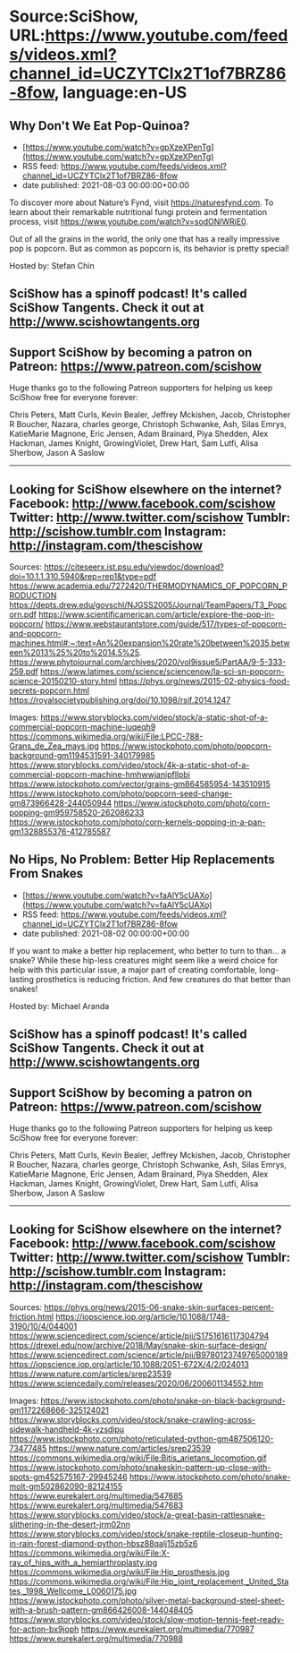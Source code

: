 # Source:SciShow, URL:https://www.youtube.com/feeds/videos.xml?channel_id=UCZYTClx2T1of7BRZ86-8fow, language:en-US

## Why Don't We Eat Pop-Quinoa?
 - [https://www.youtube.com/watch?v=gpXzeXPenTg](https://www.youtube.com/watch?v=gpXzeXPenTg)
 - RSS feed: https://www.youtube.com/feeds/videos.xml?channel_id=UCZYTClx2T1of7BRZ86-8fow
 - date published: 2021-08-03 00:00:00+00:00

To discover more about Nature’s Fynd, visit https://naturesfynd.com. To learn about their remarkable nutritional fungi protein and fermentation process, visit https://www.youtube.com/watch?v=sodONlWRiE0.

Out of all the grains in the world, the only one that has a really impressive pop is popcorn. But as common as popcorn is, its behavior is pretty special!

Hosted by: Stefan Chin

SciShow has a spinoff podcast! It's called SciShow Tangents. Check it out at http://www.scishowtangents.org
----------
Support SciShow by becoming a patron on Patreon: https://www.patreon.com/scishow
----------
Huge thanks go to the following Patreon supporters for helping us keep SciShow free for everyone forever:

Chris Peters, Matt Curls, Kevin Bealer, Jeffrey Mckishen, Jacob, Christopher R Boucher, Nazara, charles george, Christoph Schwanke, Ash, Silas Emrys, KatieMarie Magnone, Eric Jensen, Adam Brainard, Piya Shedden, Alex Hackman, James Knight, GrowingViolet, Drew Hart, Sam Lutfi, Alisa Sherbow, Jason A Saslow

----------
Looking for SciShow elsewhere on the internet?
Facebook: http://www.facebook.com/scishow
Twitter: http://www.twitter.com/scishow
Tumblr: http://scishow.tumblr.com
Instagram: http://instagram.com/thescishow
----------
Sources:
https://citeseerx.ist.psu.edu/viewdoc/download?doi=10.1.1.310.5940&rep=rep1&type=pdf
https://www.academia.edu/7272420/THERMODYNAMICS_OF_POPCORN_PRODUCTION 
https://depts.drew.edu/govschl/NJGSS2005/Journal/TeamPapers/T3_Popcorn.pdf 
https://www.scientificamerican.com/article/explore-the-pop-in-popcorn/ 
https://www.webstaurantstore.com/guide/517/types-of-popcorn-and-popcorn-machines.html#:~:text=An%20expansion%20rate%20between%2035,between%2013%25%20to%2014.5%25. https://www.phytojournal.com/archives/2020/vol9issue5/PartAA/9-5-333-259.pdf 
https://www.latimes.com/science/sciencenow/la-sci-sn-popcorn-science-20150210-story.html 
https://phys.org/news/2015-02-physics-food-secrets-popcorn.html 
https://royalsocietypublishing.org/doi/10.1098/rsif.2014.1247 

Images:
https://www.storyblocks.com/video/stock/a-static-shot-of-a-commercial-popcorn-machine-iuqeqh9
https://commons.wikimedia.org/wiki/File:LPCC-788-Grans_de_Zea_mays.jpg
https://www.istockphoto.com/photo/popcorn-background-gm1194531591-340179985
https://www.storyblocks.com/video/stock/4k-a-static-shot-of-a-commercial-popcorn-machine-hmhwwjanipfllpbi
https://www.istockphoto.com/vector/grains-gm864585954-143510915
https://www.istockphoto.com/photo/popcorn-seed-change-gm873966428-244050944
https://www.istockphoto.com/photo/corn-popping-gm959758520-262086233
https://www.istockphoto.com/photo/corn-kernels-popping-in-a-pan-gm1328855376-412785587

## No Hips, No Problem: Better Hip Replacements From Snakes
 - [https://www.youtube.com/watch?v=faAlY5cUAXo](https://www.youtube.com/watch?v=faAlY5cUAXo)
 - RSS feed: https://www.youtube.com/feeds/videos.xml?channel_id=UCZYTClx2T1of7BRZ86-8fow
 - date published: 2021-08-02 00:00:00+00:00

If you want to make a better hip replacement, who better to turn to than… a snake? While these hip-less creatures might seem like a weird choice for help with this particular issue, a major part of creating comfortable, long-lasting prosthetics is reducing friction. And few creatures do that better than snakes!

Hosted by: Michael Aranda

SciShow has a spinoff podcast! It's called SciShow Tangents. Check it out at http://www.scishowtangents.org
----------
Support SciShow by becoming a patron on Patreon: https://www.patreon.com/scishow
----------
Huge thanks go to the following Patreon supporters for helping us keep SciShow free for everyone forever:

Chris Peters, Matt Curls, Kevin Bealer, Jeffrey Mckishen, Jacob, Christopher R Boucher, Nazara, charles george, Christoph Schwanke, Ash, Silas Emrys, KatieMarie Magnone, Eric Jensen, Adam Brainard, Piya Shedden, Alex Hackman, James Knight, GrowingViolet, Drew Hart, Sam Lutfi, Alisa Sherbow, Jason A Saslow

----------
Looking for SciShow elsewhere on the internet?
Facebook: http://www.facebook.com/scishow
Twitter: http://www.twitter.com/scishow
Tumblr: http://scishow.tumblr.com
Instagram: http://instagram.com/thescishow
----------
Sources:
https://phys.org/news/2015-06-snake-skin-surfaces-percent-friction.html
https://iopscience.iop.org/article/10.1088/1748-3190/10/4/044001
https://www.sciencedirect.com/science/article/pii/S1751616117304794
https://drexel.edu/now/archive/2018/May/snake-skin-surface-design/
https://www.sciencedirect.com/science/article/pii/B9780123749765000189
https://iopscience.iop.org/article/10.1088/2051-672X/4/2/024013
https://www.nature.com/articles/srep23539
https://www.sciencedaily.com/releases/2020/06/200601134552.htm

Images:
https://www.istockphoto.com/photo/snake-on-black-background-gm1172268666-325124021
https://www.storyblocks.com/video/stock/snake-crawling-across-sidewalk-handheld-4k-yzsdipu
https://www.istockphoto.com/photo/reticulated-python-gm487506120-73477485
https://www.nature.com/articles/srep23539
https://commons.wikimedia.org/wiki/File:Bitis_arietans_locomotion.gif
https://www.istockphoto.com/photo/snakeskin-pattern-up-close-with-spots-gm452575167-29945246
https://www.istockphoto.com/photo/snake-molt-gm502862090-82124155
https://www.eurekalert.org/multimedia/547685
https://www.eurekalert.org/multimedia/547683
https://www.storyblocks.com/video/stock/a-great-basin-rattlesnake-slithering-in-the-desert-jrm02nn
https://www.storyblocks.com/video/stock/snake-reptile-closeup-hunting-in-rain-forest-diamond-python-hbsz88qalj15zb5z6
https://commons.wikimedia.org/wiki/File:X-ray_of_hips_with_a_hemiarthroplasty.jpg
https://commons.wikimedia.org/wiki/File:Hip_prosthesis.jpg
https://commons.wikimedia.org/wiki/File:Hip_joint_replacement,_United_States,_1998_Wellcome_L0060175.jpg
https://www.istockphoto.com/photo/silver-metal-background-steel-sheet-with-a-brush-pattern-gm866426008-144048405
https://www.storyblocks.com/video/stock/slow-motion-tennis-feet-ready-for-action-bx9joph
https://www.eurekalert.org/multimedia/770987
https://www.eurekalert.org/multimedia/770988


